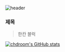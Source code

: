 ![header](https://capsule-render.vercel.app/api?type=Waving&color=4e63d6&height=220&section=header&text=CHDROOM&fontSize=80&animation=fadeIn&fontColor=daa520)

### 제목

> 한칸 블럭

[![chdroom's GitHub stats](https://github-readme-stats.vercel.app/api?username=chdroom)](https://github.com/anuraghazra/github-readme-stats)